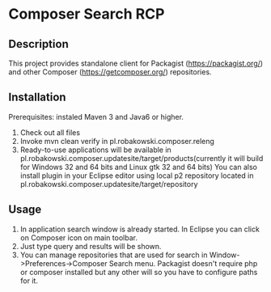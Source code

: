# Composer Search RCP
## Description
This project provides standalone client for Packagist (https://packagist.org/) and other Composer (https://getcomposer.org/) repositories.
## Installation
Prerequisites: instaled Maven 3 and Java6 or higher.
1. Check out all files
2. Invoke mvn clean verify in pl.robakowski.composer.releng
3. Ready-to-use applications will be available in pl.robakowski.composer.updatesite/target/products(currently it will build for Windows 32 and 64 bits and Linux gtk 32 and 64 bits)
You can also install plugin in your Eclipse editor using local p2 repository located in pl.robakowski.composer.updatesite/target/repository
## Usage
1. In application search window is already started. In Eclipse you can click on Composer icon on main toolbar.
2. Just type query and results will be shown.
3. You can manage repositories that are used for search in Window->Preferences->Composer Search menu. Packagist doesn't require php or composer installed but any other will so you have to configure paths for it.